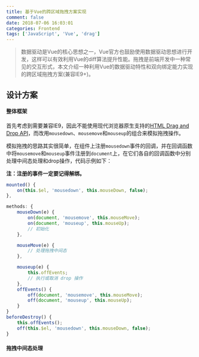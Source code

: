 ```yaml
---
title: 基于Vue的跨区域拖拽方案实现
comment: false
date: 2018-07-06 16:03:01
categories: Frontend
tags: ['JavaScript', 'Vue', 'drag']
---
```


> 数据驱动是Vue的核心思想之一，Vue官方也鼓励使用数据驱动思想进行开发，这样可以有效利用Vue的diff算法提升性能。拖拽是前端开发中一种常见的交互形式，本文介绍一种利用Vue的数据驱动特性和双向绑定能力实现的跨区域拖拽方案(兼容IE9+)。

<!--more-->

## 设计方案

#### 整体框架

首先考虑到需要兼容IE9，因此不能使用现代浏览器原生支持的[HTML Drag and Drop API](https://developer.mozilla.org/en-US/docs/Web/API/HTML_Drag_and_Drop_API)，而改用`mousedown`、`mousemove`和`mouseup`的组合来模拟拖拽操作。

模拟拖拽的思路其实很简单，在组件上注册`mousedown`事件的回调，并在回调函数中将`mousemove`和`mouseup`事件注册到`document`上，在它们各自的回调函数中分别处理中间态处理和drop操作，代码示例如下：

**注：注册的事件一定要记得解绑。**

```js
mounted() {
    on(this.$el, 'mousedown', this.mouseDown, false);
},

methods: {
    mouseDown(e) {
        on(document, 'mousemove', this.mouseMove);
        on(document, 'mouseup', this.mouseUp);
        // 初始化
    },

    mouseMove(e) {
        // 处理拖拽中间态
    },

    mouseup(e) {
        this.offEvents;
        // 执行或取消 drop 操作
    },
    offEvents() {
        off(document, 'mousemove', this.mouseMove);
        off(document, 'mouseup', this.mouseUp);
    }
}
beforeDestroy() {
    this.offEvents();
    off(this.$el, 'mousedown', this.mouseDown, false);
}
```

#### 拖拽中间态处理

